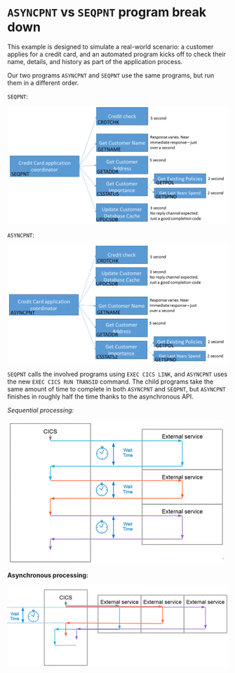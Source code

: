 # `ASYNCPNT` vs `SEQPNT` program break down

This example is designed to simulate a real-world scenario: a customer applies for a credit card, and an automated program kicks off to check their name, details, and history as part of the application process.

Our two programs `ASYNCPNT` and `SEQPNT` use the same programs, but run them in a different order.

`SEQPNT`:

![SEQPNT diagram][seqdiagram]

`ASYNCPNT`:

![ASYNCPNT diagram][asyncdiagram]

`SEQPNT` calls the involved programs using `EXEC CICS LINK`, and `ASYNCPNT` uses the new `EXEC CICS RUN TRANSID` command. The child programs take the same amount of time to complete in both `ASYNCPNT` and `SEQPNT`, but `ASYNCPNT` finishes in roughly half the time thanks to the asynchronous API.

*Sequential processing:*

![Sequential processing][seqflow]

 **Asynchronous processing:**

![Asynchronous processing][asyncflow]



[asyncdiagram]: https://github.com/cicsdev/cics-async-api-credit-card-application-example/blob/master/doc/credit-card-application-diagram-async.gif
[seqdiagram]: https://github.com/cicsdev/cics-async-api-credit-card-application-example/blob/master/doc/credit-card-application-diagram-seq.gif
[seqflow]: https://github.com/cicsdev/cics-async-api-credit-card-application-example/blob/master/doc/seq.gif
[asyncflow]: https://github.com/cicsdev/cics-async-api-credit-card-application-example/blob/master/doc/async.gif
